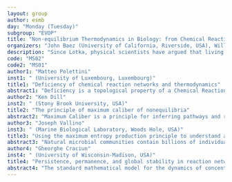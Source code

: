 ```yaml
---
layout: group
author: esmb
day: "Monday (Tuesday)"
subgroup: "EVOP"
title: "Non-equilibrium Thermodynamics in Biology: from Chemical Reaction Networks to Natural Selection"
organizers: "John Baez (University of California, Riverside, USA), William Cannon (Pacific Northwest National Laboratory, USA), Larry Li (University of California, Riverside, USA)"
description: "Since Lotka, ﻿physical scientists have argued that living things belong to a class of complex and orderly systems that exist not despite the second law of thermodynamics, but because of it. Life and evolution, through natural selection of dissipative structures, are based on non-equilibrium thermodynamics. The challenge is to develop an understanding of what the respective physical laws can tell us about flows of energy and matter in living systems, and about growth, death and selection. This session will address current challenges including understanding emergence, regulation and control across scales, and entropy production, from metabolism in microbes to evolving ecosystems."
code: "MS02"
code2: "MS01"
author1: "Matteo Polettini"
inst1: " (University of Luxembourg, Luxembourg)"
title1: "Deficiency of chemical reaction networks and thermodynamics"
abstract1: "Deficiency is a topological property of a Chemical Reaction Network linked to important dynamical features, in particular of deterministic fixed points and of stochastic stationary states. Here we link it to thermodynamics: in particular we discuss the validity of a strong vs. weak zeroth law, the existence of time-reversed mass-action kinetics, and the possibility to formulate marginal fluctuation relations. Finally we illustrate some subtleties of the Python module we created for MCMC stochastic simulation of CRNs, soon to be made public."
author2: "Ken Dill"
inst2: " (Stony Brook University, USA)"
title2: "The principle of maximum caliber of nonequilibria"
abstract2: "Maximum Caliber is a principle for inferring pathways and rate distributions of kinetic processes.  The structure and foundations of MaxCal are much like those of Maximum Entropy for static distributions.  We have explored how MaxCal may serve as a general variational principle for nonequilibrium statistical physics - giving well-known results, such as the Green-Kubo relations, Onsager's reciprocal relations and Prigogine's Minimum Entropy Production principle near equilibrium, but is also applicable far from equilibrium.  I will also discuss some applications, such as finding reaction coordinates in molecular simulations non-linear dynamics in gene circuits, power-law-tail distributions in 'social-physics' networks, and others."
author3: "Joseph Vallino"
inst3: " (Marine Biological Laboratory, Woods Hole, USA)"
title3: "Using the maximum entropy production principle to understand and predict microbial biogeochemistry"
abstract3: "Natural microbial communities contain billions of individuals per liter and can exceed a trillion cells per liter in sediments, as well as harbor thousands of species in the same volume. The high species diversity contributes to extensive metabolic functional capabilities to extract chemical energy from the environment, such as methanogenesis, sulfate reduction, anaerobic photosynthesis, chemoautotrophy, and many others, most of which are only expressed by bacteria and archaea. Reductionist modeling of natural communities is problematic, as we lack knowledge on growth kinetics for most organisms and have even less understanding on the mechanisms governing predation, viral lysis, and predator avoidance in these systems. As a result, existing models that describe microbial communities contain dozens to hundreds of parameters, and state variables are extensively aggregated. Overall, the models are little more than non-linear parameter fitting exercises that have limited, to no, extrapolation potential, as there are few principles governing organization and function of complex self-assembling systems. Over the last decade, we have been developing a systems approach that models microbial communities as a distributed metabolic network that focuses on metabolic function rather than describing individuals or species. We use an optimization approach to determine which metabolic functions in the network should be up regulated versus those that should be down regulated based on the non-equilibrium thermodynamics principle of maximum entropy production (MEP). Derived from statistical mechanics, MEP proposes that steady state systems will likely organize to maximize free energy dissipation rate. We have extended this conjecture to apply to non-steady state systems and have proposed that living systems maximize entropy production integrated over time and space, while non-living systems maximize instantaneous entropy production. Our presentation will provide a brief overview of the theory and approach, as well as present several examples of applying MEP to describe the biogeochemistry of microbial systems in laboratory experiments and natural ecosystems."
author4: "Gheorghe Craciun"
inst4: " (University of Wisconsin-Madison, USA)"
title4: "Persistence, permanence, and global stability in reaction network models: some results inspired by thermodynamic principles"
abstract4: "The standard mathematical model for the dynamics of concentrations in biochemical networks is called mass-action kinetics. We describe mass-action kinetics and discuss the connection between special classes of mass-action systems (such as detailed balanced and complex balanced systems) and the Boltzmann equation. We also discuss the connection between the 'global attractor conjecture' for complex balanced mass-action systems and Boltzmann's H-theorem. We also describe some implications for biochemical mechanisms that implement noise filtering and cellular homeostasis."
---
```

